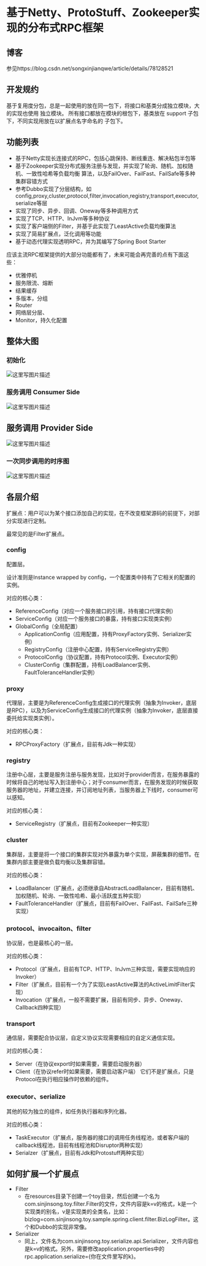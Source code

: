 # 基于Netty、ProtoStuff、Zookeeper实现的分布式RPC框架
## 博客
参见https://blog.csdn.net/songxinjianqwe/article/details/78128521

## 开发规约
基于复⽤度分包，总是⼀起使⽤的放在同⼀包下，将接⼝和基类分成独⽴模块，⼤的实现也使⽤
独⽴模块。
所有接⼝都放在模块的根包下，基类放在 support ⼦包下，不同实现⽤放在以扩展点名字命名的
⼦包下。

## 功能列表

- 基于Netty实现长连接式的RPC，包括心跳保持、断线重连、解决粘包半包等
- 基于Zookeeper实现分布式服务注册与发现，并实现了轮询、随机、加权随机、一致性哈希等负载均衡
  算法，以及FailOver、FailFast、FailSafe等多种集群容错方式
- 参考Dubbo实现了分层结构，如
  config,proxy,cluster,protocol,filter,invocation,registry,transport,executor,serialize等层
- 实现了同步、异步、回调、Oneway等多种调用方式
- 实现了TCP、HTTP、InJvm等多种协议
- 实现了客户端侧的Filter，并基于此实现了LeastActive负载均衡算法
- 实现了简易扩展点，泛化调用等功能
- 基于动态代理实现透明RPC，并为其编写了Spring Boot Starter

应该主流RPC框架提供的大部分功能都有了，未来可能会再完善的点有下面这些：

- 优雅停机
- 服务限流、熔断
- 结果缓存
- 多版本，分组
- Router
- 网络层分层、
- Monitor，持久化配置

## 整体大图
### 初始化
![这里写图片描述](http://markdown-1252651195.cossh.myqcloud.com/%E5%88%9D%E5%A7%8B%E5%8C%96.jpg
)
### 服务调用 Consumer Side
![这里写图片描述](http://markdown-1252651195.cossh.myqcloud.com/Consumer.jpg)
## 服务调用 Provider Side
![这里写图片描述](http://markdown-1252651195.cossh.myqcloud.com/Provider.jpg)

### 一次同步调用的时序图
![这里写图片描述](http://markdown-1252651195.cossh.myqcloud.com/Service%20Invocation.png)


## 各层介绍

扩展点：用户可以为某个接口添加自己的实现，在不改变框架源码的前提下，对部分实现进行定制。

最常见的是Filter扩展点。

### config

配置层。

设计准则是Instance wrapped by config，一个配置类中持有了它相关的配置的实例。

对应的核心类：

- ReferenceConfig（对应一个服务接口的引用，持有接口代理实例）
- ServiceConfig（对应一个服务接口的暴露，持有接口实现类实例）
- GlobalConfig（全局配置）
  - ApplicationConfig（应用配置，持有ProxyFactory实例、Serializer实例）
  - RegistryConfig（注册中心配置，持有ServiceRegistry实例）
  - ProtocolConfig（协议配置，持有Protocol实例、Executor实例）
  - ClusterConfig（集群配置，持有LoadBalancer实例、FaultToleranceHandler实例）

### proxy

代理层，主要是为ReferenceConfig生成接口的代理实例（抽象为Invoker，底层是RPC），以及为ServiceConfig生成接口的代理实例（抽象为Invoker，底层直接委托给实现类实例）。

对应的核心类：

- RPCProxyFactory（扩展点，目前有Jdk一种实现）

### registry

注册中心层，主要是服务注册与服务发现，比如对于provider而言，在服务暴露的时候将自己的地址写入到注册中心；对于consumer而言，在服务发现的时候获取服务器的地址，并建立连接，并订阅地址列表，当服务器上下线时，consumer可以感知。

对应的核心类：

- ServiceRegistry（扩展点，目前有Zookeeper一种实现）

### cluster

集群层，主要是将一个接口的集群实现对外暴露为单个实现，屏蔽集群的细节。在集群内部主要是做负载均衡以及集群容错。

对应的核心类：

- LoadBalancer（扩展点，必须继承自AbstractLoadBalancer，目前有随机、加权随机、轮询、一致性哈希、最小活跃度五种实现）
- FaultToleranceHandler（扩展点，目前有FailOver、FailFast、FailSafe三种实现）

### protocol、invocaiton、filter

协议层，也是最核心的一层。

对应的核心类：

- Protocol（扩展点，目前有TCP、HTTP、InJvm三种实现，需要实现响应的Invoker）
- Filter（扩展点，目前有一个为了实现LeastActive算法的ActiveLimitFilter实现）
- Invocation（扩展点，一般不需要扩展，目前有同步、异步、Oneway、Callback四种实现）

### transport

通信层，需要配合协议层，自定义协议实现需要相应的自定义通信实现。

对应的核心类：

- Server（在协议export时如果需要，需要启动服务器）
- Client（在协议refer时如果需要，需要启动客户端）
  它们不是扩展点，只是Protocol在执行相应操作时依赖的组件。

### executor、serialize

其他的较为独立的组件，如任务执行器和序列化器。

对应的核心类：

- TaskExecutor（扩展点，服务器的接口的调用任务线程池，或者客户端的callback线程池，目前有线程池和Disruptor两种实现）
- Serialzer（扩展点，目前有Jdk和Protostuff两种实现）

## 如何扩展一个扩展点

- Filter
  - 在resources目录下创建一个toy目录，然后创建一个名为com.sinjinsong.toy.filter.Filter的文件，文件内容是k=v的格式，k是一个实现类的别名，v是实现类的全类名，比如：bizlog=com.sinjinsong.toy.sample.spring.client.filter.BizLogFilter。这个和Dubbo的实现非常像。
- Serializer
  - 同上，文件名为com.sinjinsong.toy.serialize.api.Serializer，文件内容也是k=v的格式。另外，需要修改application.properties中的rpc.application.serialize={你在文件里写的k}。
